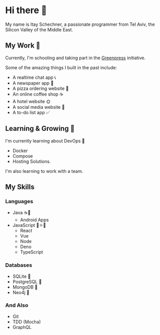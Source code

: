 # Hi there 👋

<!--
**itays123/itays123** is a ✨ _special_ ✨ repository because its `README.md` (this file) appears on your GitHub profile.

Here are some ideas to get you started:

- 🔭 I’m currently working on ...
- 🌱 I’m currently learning ...
- 👯 I’m looking to collaborate on ...
- 🤔 I’m looking for help with ...
- 💬 Ask me about ...
- 📫 How to reach me: ...
- 😄 Pronouns: ...
- ⚡ Fun fact: ...
-->

My name is Itay Schechner, a passionate programmer from Tel Aviv, the Silicon Valley of the Middle East.

## My Work 🔨
Currently, I'm schooling and taking part in the [Greenpress](https://github.com/greenpress) initiative.

Some of the amazing things I built in the past include:
- A realtime chat app 📞 
- A newspaper app 📰 
- A pizza ordering website 🍕 
- An online coffee shop ☕ 
- A hotel website 🌞 
- A social media website 🤍 
- A to-do list app ✅ 

## Learning & Growing 🌱
I'm currently learning about DevOps 🐳
- Docker 
- Compose 
- Hosting Solutions.

I'm also learning to work with a team.

## My Skills

### Languages
- Java ☕📱
  - Android Apps 
- JavaScript 📜⚛🦕
  - React 
  - Vue 
  - Node 
  - Deno 
  - TypeScript 

### Databases
- SQLite 🧮
- PostgreSQL 🐘
- MongoDB 🍃
- Neo4j 🎨

### And Also
- Git 
- TDD (Mocha)
- GraphQL 

